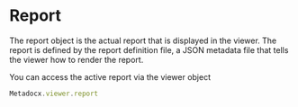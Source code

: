# Report

The report object is the actual report that is displayed in the viewer. The report is defined by the report definition file, a JSON metadata file that tells the viewer how to render the report.

You can access the active report via the viewer object 

```js
Metadocx.viewer.report
```